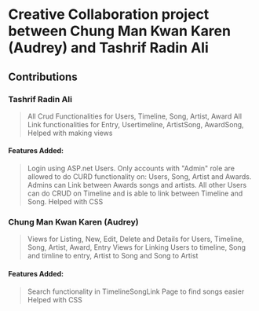 # Creative Collaboration project between Chung Man Kwan Karen (Audrey) and Tashrif Radin Ali
## Contributions
### Tashrif Radin Ali
>All Crud Functionalities for Users, Timeline, Song, Artist, Award
>All Link functionalities for Entry, Usertimeline, ArtistSong, AwardSong, Helped with making views
#### Features Added:
> Login using ASP.net Users. Only accounts with "Admin" role are allowed to do CURD functionality on: Users, Song, Artist and Awards. Admins can Link between Awards songs and artists. All other Users can do CRUD on Timeline and is able to link between Timeline and Song.
> Helped with CSS
### Chung Man Kwan Karen (Audrey)
>Views for Listing, New, Edit, Delete and Details for Users, Timeline, Song, Artist, Award, Entry
>Views for Linking Users to timeline, Song and timline to entry, Artist to Song and Song to Artist
#### Features Added:
> Search functionality in TimelineSongLink Page to find songs easier
> Helped with CSS
